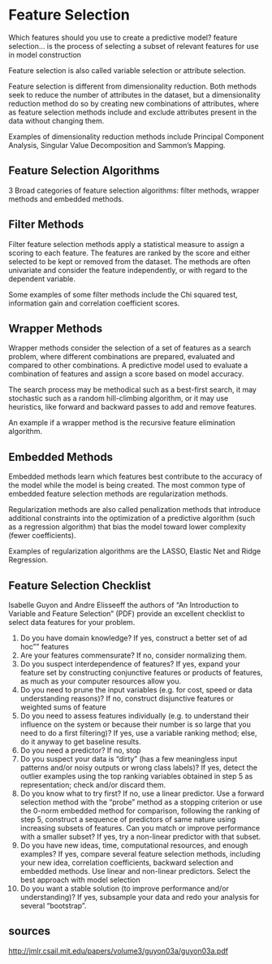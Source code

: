 # Feature Selection

Which features should you use to create a predictive model?
feature selection… is the process of selecting a subset of relevant features for use in model construction

Feature selection is also called variable selection or attribute selection.


Feature selection is different from dimensionality reduction. Both methods seek to reduce the number of attributes in the dataset, but a dimensionality reduction method do so by creating new combinations of attributes, where as feature selection methods include and exclude attributes present in the data without changing them.

Examples of dimensionality reduction methods include Principal Component Analysis, Singular Value Decomposition and Sammon’s Mapping.


## Feature Selection Algorithms
3 Broad categories of feature selection algorithms: filter methods, wrapper methods and embedded methods.

## Filter Methods
Filter feature selection methods apply a statistical measure to assign a scoring to each feature. The features are ranked by the score and either selected to be kept or removed from the dataset. The methods are often univariate and consider the feature independently, or with regard to the dependent variable.

Some examples of some filter methods include the Chi squared test, information gain and correlation coefficient scores.

## Wrapper Methods
Wrapper methods consider the selection of a set of features as a search problem, where different combinations are prepared, evaluated and compared to other combinations. A predictive model used to evaluate a combination of features and assign a score based on model accuracy.

The search process may be methodical such as a best-first search, it may stochastic such as a random hill-climbing algorithm, or it may use heuristics, like forward and backward passes to add and remove features.

An example if a wrapper method is the recursive feature elimination algorithm.

## Embedded Methods
Embedded methods learn which features best contribute to the accuracy of the model while the model is being created. The most common type of embedded feature selection methods are regularization methods.

Regularization methods are also called penalization methods that introduce additional constraints into the optimization of a predictive algorithm (such as a regression algorithm) that bias the model toward lower complexity (fewer coefficients).

Examples of regularization algorithms are the LASSO, Elastic Net and Ridge Regression.

## Feature Selection Checklist
Isabelle Guyon and Andre Elisseeff the authors of “An Introduction to Variable and Feature Selection” (PDF) provide an excellent checklist to select data features for your problem.

1. Do you have domain knowledge? If yes, construct a better set of ad hoc”” features
2. Are your features commensurate? If no, consider normalizing them.
3. Do you suspect interdependence of features? If yes, expand your feature set by constructing conjunctive features or products of features, as much as your computer resources allow you.
4. Do you need to prune the input variables (e.g. for cost, speed or data understanding reasons)? If no, construct disjunctive features or weighted sums of feature
5. Do you need to assess features individually (e.g. to understand their influence on the system or because their number is so large that you need to do a first filtering)? If yes, use a variable ranking method; else, do it anyway to get baseline results.
6. Do you need a predictor? If no, stop
7. Do you suspect your data is “dirty” (has a few meaningless input patterns and/or noisy outputs or wrong class labels)? If yes, detect the outlier examples using the top ranking variables obtained in step 5 as representation; check and/or discard them.
8. Do you know what to try first? If no, use a linear predictor. Use a forward selection method with the “probe” method as a stopping criterion or use the 0-norm embedded method for comparison, following the ranking of step 5, construct a sequence of predictors of same nature using increasing subsets of features. Can you match or improve performance with a smaller subset? If yes, try a non-linear predictor with that subset.
9. Do you have new ideas, time, computational resources, and enough examples? If yes, compare several feature selection methods, including your new idea, correlation coefficients, backward selection and embedded methods. Use linear and non-linear predictors. Select the best approach with model selection
10. Do you want a stable solution (to improve performance and/or understanding)? If yes, subsample your data and redo your analysis for several “bootstrap”.

## sources
http://jmlr.csail.mit.edu/papers/volume3/guyon03a/guyon03a.pdf
